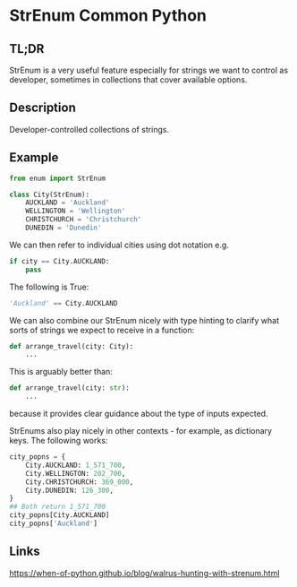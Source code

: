 StrEnum <a class="status common">Common Python</a>
=======

TL;DR
-----

StrEnum is a very useful feature especially for strings we want to control as developer, sometimes in collections that cover available options.

Description
-----------

Developer-controlled collections of strings.

Example
-------

```python
from enum import StrEnum

class City(StrEnum):
    AUCKLAND = 'Auckland'
    WELLINGTON = 'Wellington'
    CHRISTCHURCH = 'Christchurch'
    DUNEDIN = 'Dunedin'
```

We can then refer to individual cities using dot notation e.g.

```python
if city == City.AUCKLAND:
    pass
```

The following is True:

```python
'Auckland' == City.AUCKLAND
```

We can also combine our StrEnum nicely with type hinting to clarify what sorts of strings we expect to receive in a function:

```python
def arrange_travel(city: City):
    ...
```

This is arguably better than:

```python
def arrange_travel(city: str):
    ...
```

because it provides clear guidance about the type of inputs expected.

StrEnums also play nicely in other contexts - for example, as dictionary keys. The following works:

```python
city_popns = {
    City.AUCKLAND: 1_571_700,
    City.WELLINGTON: 202_700,
    City.CHRISTCHURCH: 369_000,
    City.DUNEDIN: 126_300,
}
## Both return 1_571_700
city_popns[City.AUCKLAND]
city_popns['Auckland']
```

Links
-----

https://when-of-python.github.io/blog/walrus-hunting-with-strenum.html

